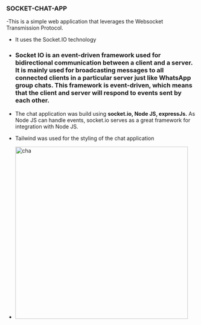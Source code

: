 ### SOCKET-CHAT-APP 
-This is a simple web application that leverages the Websocket Transmission Protocol.
- It uses the Socket.IO technology
- ### Socket IO is an event-driven framework used for bidirectional communication between a client and a server. It is mainly used for broadcasting messages to all connected clients in a particular server just like WhatsApp group chats. This framework is event-driven, which means that the client and server will respond to events sent by each other.
- The chat application was build using <b>socket.io, Node JS, expressJs.</b> As Node JS can handle events, socket.io serves as a great framework for integration with Node JS.

- Tailwind was used for the styling of the chat application
- <img width="457" alt="cha" src="https://github.com/Faruq-Hameed/chatting_room_app/assets/108727947/d1090c53-013b-4060-aa3f-afcb7995b6e7">
